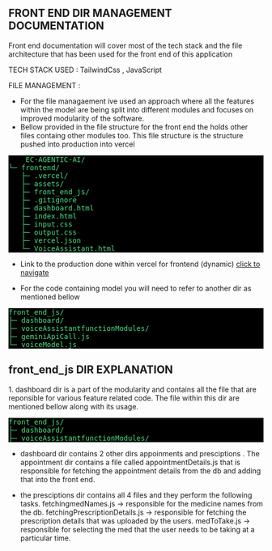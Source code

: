 <h2>FRONT END DIR MANAGEMENT DOCUMENTATION</h2>


Front end documentation will cover most of the tech stack and the file architecture that has been used for the front end of this application

TECH STACK USED : TailwindCss , JavaScript

FILE MANAGEMENT : 
- For the file managaement ive used an approach where all the features within the model are being split into different modules and focuses on improved modularity of the software.
- Bellow provided in the file structure for the front end the holds other files containg other modules too. This file structure is the structure pushed into production into vercel


<pre style="color: #4ade80; background: #000000;">
    EC-AGENTIC-AI/
└─ frontend/
   ├─ .vercel/
   ├─ assets/
   ├─ front_end_js/
   ├─ .gitignore
   ├─ dashboard.html
   ├─ index.html
   ├─ input.css
   ├─ output.css
   ├─ vercel.json
   └─ VoiceAssistant.html
</pre>

- Link to the production done within vercel for frontend (dynamic) [click to navigate](https://vercel.com/saifmks-projects/ec-agentic-ai-frontend)
    
- For the code containing model you will need to refer to another dir as mentioned bellow 

<pre style="color: #4ade80; background: #000000;">
front_end_js/
├─ dashboard/
├─ voiceAssistantfunctionModules/
├─ geminiApiCall.js
└─ voiceModel.js
</pre>

<h2>front_end_js DIR EXPLANATION</h2>
1. dashboard dir is a part of the modularity and contains all the file that are reponsible for various feature related code. The file within this dir are mentioned bellow along with its usage. 

<pre style="color: #4ade80; background: #000000;">
front_end_js/
├─ dashboard/
├─ voiceAssistantfunctionModules/
</pre>

- dashboard dir contains 2 other dirs appoinments and presciptions . The appointment dir contains a file called appointmentDetails.js that is responsible for fetching the appointment details from the db and adding that into the front end.

- the presciptions dir contains all 4 files and they perform the following tasks. fetchingmedNames.js -> responsible for the medicine names from the db. fetchingPrescriptionDetails.js -> responsible for fetching the prescription details that was uploaded by the users. medToTake.js -> responsible for selecting the med that the user needs to be taking at a particular time. 